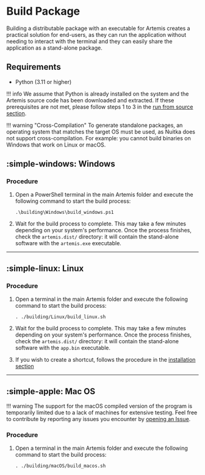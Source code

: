 # Build Package
Building a distributable package with an executable for Artemis creates a practical solution for end-users, as they can run the application without needing to interact with the terminal and they can easily share the application as a stand-alone package.

## Requirements
* Python (3.11 or higher)

!!! info
    We assume that Python is already installed on the system and the Artemis source code has been downloaded and extracted. If these prerequisites are not met, please follow steps 1 to 3 in the [run from source section](run_from_source.md).

!!! warning "Cross-Compilation"
    To generate standalone packages, an operating system that matches the target OS must be used, as Nuitka does not support cross-compilation. For example: you cannot build binaries on Windows that work on Linux or macOS.

## :simple-windows: Windows

### Procedure

1. Open a PowerShell terminal in the main Artemis folder and execute the following command to start the build process:

    ```
    .\building\Windows\build_windows.ps1
    ```

2. Wait for the build process to complete. This may take a few minutes depending on your system's performance. Once the process finishes, check the `artemis.dist/` directory: it will contain the stand-alone software with the `artemis.exe` executable.

---

## :simple-linux: Linux

### Procedure

1. Open a terminal in the main Artemis folder and execute the following command to start the build process:
    ```
    . ./building/Linux/build_linux.sh
    ```

2. Wait for the build process to complete. This may take a few minutes depending on your system's performance. Once the process finishes, check the `artemis.dist/` directory: it will contain the stand-alone software with the `app.bin` executable.
3. If you wish to create a shortcut, follows the procedure in the [installation section](installation.md/#create-a-shortcut)

---

## :simple-apple: Mac OS

!!! warning
    The support for the macOS compiled version of the program is temporarily limited due to a lack of machines for extensive testing. Feel free to contribute by reporting any issues you encounter by [opening an Issue](https://github.com/AresValley/Artemis/issues).

### Procedure

1. Open a terminal in the main Artemis folder and execute the following command to start the build process:
    ```
    . ./building/macOS/build_macos.sh
    ```
